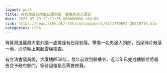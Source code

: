 ```yaml
---
layout: post
title: 筲箕灣道有大廈石屎剝落　擊傷男途人頭部
date: 2023-07-19 22:11:55.000000000 +08:00
link: https://news.rthk.hk/rthk/ch/component/k2/1709694-20230719.htm
categories: rthk
---
```


筲箕灣道麗灣大廈外牆一處簷篷有石屎剝落，擊傷一名男途人頭部，石屎碎片散落一地，消防晚上架起雲梯檢查。

有立法會議員說，大廈樓齡58年，幾年前收到驗樓令，近半年已完成樓驗並將報告交予政府部門，等待回覆是否需要修葺。
